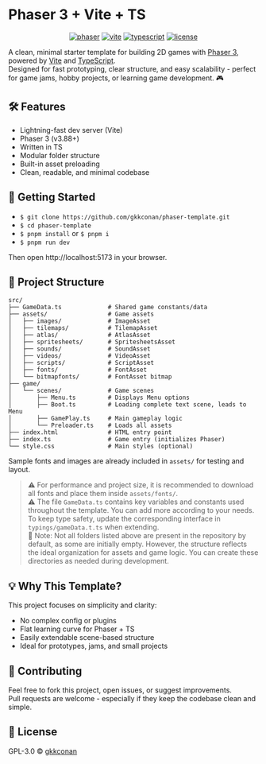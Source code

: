 # Phaser 3 + Vite + TS

<div align="center">

[![phaser](https://img.shields.io/badge/engine-phaser%203-blueviolet)](https://phaser.io)
[![vite](https://img.shields.io/badge/bundler-vite-yellow)](https://vitejs.dev)
[![typescript](https://img.shields.io/badge/lang-typescript-3178c6)](https://www.typescriptlang.org/)
[![license](https://img.shields.io/badge/license-GPL--3.0-green)](LICENSE)

</div>

A clean, minimal starter template for building 2D games with [Phaser 3](https://phaser.io), powered by [Vite](https://vitejs.dev) and [TypeScript](https://www.typescriptlang.org/).  
Designed for fast prototyping, clear structure, and easy scalability - perfect for game jams, hobby projects, or learning game development. 🎮



## 🛠️ Features
- Lightning-fast dev server (Vite)
- Phaser 3 (v3.88+)
- Written in TS
- Modular folder structure
- Built-in asset preloading
- Clean, readable, and minimal codebase


## 🚀 Getting Started
- `$ git clone https://github.com/gkkconan/phaser-template.git`
- `$ cd phaser-template`
- `$ pnpm install` or `$ pnpm i`
- `$ pnpm run dev`

Then open http://localhost:5173 in your browser.


## 📂 Project Structure
```plaintext
src/
├── GameData.ts             # Shared game constants/data
├── assets/                 # Game assets
│   ├── images/             # ImageAsset
│   ├── tilemaps/           # TilemapAsset
│   ├── atlas/              # AtlasAsset
│   ├── spritesheets/       # SpritesheetsAsset
│   ├── sounds/             # SoundAsset
│   ├── videos/             # VideoAsset
│   ├── scripts/            # ScriptAsset
│   ├── fonts/              # FontAsset
│   └── bitmapfonts/        # FontAsset bitmap
├── game/
│   └── scenes/             # Game scenes
│       ├── Menu.ts         # Displays Menu options
│       ├── Boot.ts         # Loading complete text scene, leads to Menu
│       ├── GamePlay.ts     # Main gameplay logic
│       └── Preloader.ts    # Loads all assets
├── index.html              # HTML entry point
├── index.ts                # Game entry (initializes Phaser)
└── style.css               # Main styles (optional)
```
Sample fonts and images are already included in `assets/` for testing and layout.
> ⚠️ For performance and project size, it is recommended to download all fonts and place them inside `assets/fonts/`.  
> ⚠️ The file `GameData.ts` contains key variables and constants used throughout the template. You can add more according to your needs. To keep type safety, update the corresponding interface in `typings/gameData.t.ts` when extending.  
> 📝 Note: Not all folders listed above are present in the repository by default, as some are initially empty. However, the structure reflects the ideal organization for assets and game logic. You can create these directories as needed during development.


## 💡 Why This Template?
This project focuses on simplicity and clarity:
- No complex config or plugins
- Flat learning curve for Phaser + TS
- Easily extendable scene-based structure
- Ideal for prototypes, jams, and small projects


## 🤝 Contributing
Feel free to fork this project, open issues, or suggest improvements.  
Pull requests are welcome - especially if they keep the codebase clean and simple.


## 📜 License
GPL-3.0 © [gkkconan](https://github.com/gkkconan/)
